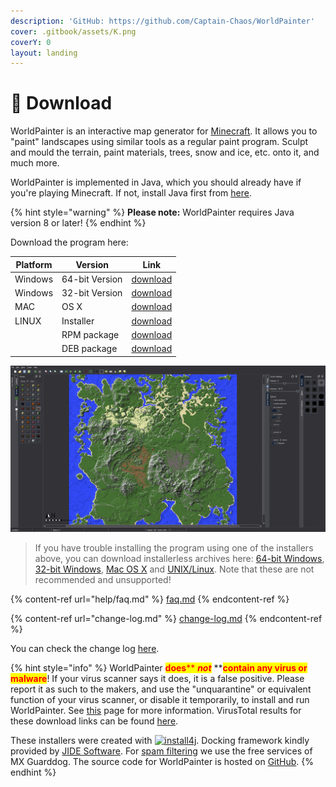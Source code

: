 ```yaml
---
description: 'GitHub: https://github.com/Captain-Chaos/WorldPainter'
cover: .gitbook/assets/K.png
coverY: 0
layout: landing
---
```


# 🔔 Download

WorldPainter is an interactive map generator for [Minecraft](https://www.minecraft.net). It allows you to "paint" landscapes using similar tools as a regular paint program. Sculpt and mould the terrain, paint materials, trees, snow and ice, etc. onto it, and much more.

WorldPainter is implemented in Java, which you should already have if you're playing Minecraft. If not, install Java first from [here](https://www.java.com).

{% hint style="warning" %}
**Please note:** WorldPainter requires Java version 8 or later!
{% endhint %}

Download the program here:

| Platform | Version        | Link                                                                         |
| -------- | -------------- | ---------------------------------------------------------------------------- |
| Windows  | 64-bit Version | [download](https://www.worldpainter.net/files/worldpainter\_2.8.10.exe)      |
| Windows  | 32-bit Version | [download](https://www.worldpainter.net/files/worldpainter\_32\_2.8.10.exe)  |
| MAC      | OS X           | [download](https://www.worldpainter.net/files/worldpainter\_2.8.10.dmg)      |
| LINUX    | Installer      | [download](https://www.worldpainter.net/files/worldpainter\_2.8.10.sh)       |
|          | RPM package    | [download](https://www.worldpainter.net/files/worldpainter\_2.8.10.rpm)      |
|          | DEB package    | [download](https://www.worldpainter.net/files/worldpainter\_2.8.10.deb)      |

![](<.gitbook/assets/in programm (1).PNG>)

> If you have trouble installing the program using one of the installers above, you can download installerless archives here: [64-bit Windows](https://www.worldpainter.net/files/worldpainter\_2.8.10.zip), [32-bit Windows](https://www.worldpainter.net/files/worldpainter\_32\_2.8.10.zip), [Mac OS X](https://www.worldpainter.net/files/worldpainter\_2.8.10.tgz) and [UNIX/Linux](https://www.worldpainter.net/files/worldpainter\_2.8.10.tar.gz). Note that these are not recommended and unsupported!

{% content-ref url="help/faq.md" %}
[faq.md](help/faq.md)
{% endcontent-ref %}

{% content-ref url="change-log.md" %}
[change-log.md](change-log.md)
{% endcontent-ref %}

You can check the change log [here](https://www.pepsoft.org/worldpainter/CHANGELOG).

{% hint style="info" %}
WorldPainter <mark style="color:red;">**does**</mark><mark style="color:red;">** **</mark>_<mark style="color:red;">**not**</mark>_<mark style="color:red;">** **</mark><mark style="color:red;">**contain any virus or malware**</mark>! If your virus scanner says it does, it is a false positive. Please report it as such to the makers, and use the "unquarantine" or equivalent function of your virus scanner, or disable it temporarily, to install and run WorldPainter. See [this](https://www.worldpainter.net/trac/wiki/FalsePositives) page for more information. VirusTotal results for these download links can be found [here](https://www.worldpainter.net/files/virustotalreports.html).

These installers were created with [![install4j](https://www.worldpainter.net/images/481905418.png)](https://www.ej-technologies.com/products/install4j/overview.html). Docking framework kindly provided by [JIDE Software](https://www.jidesoft.com/products/). For [spam filtering](https://mxguarddog.com) we use the free services of MX Guarddog. The source code for WorldPainter is hosted on [GitHub](https://github.com/Captain-Chaos/WorldPainter).
{% endhint %}
